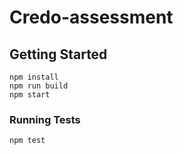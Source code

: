 # Credo-assessment

## Getting Started
```
npm install
npm run build
npm start
```

### Running Tests
```
npm test
```
